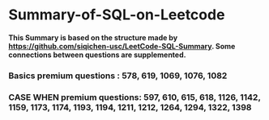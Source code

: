 # Summary-of-SQL-on-Leetcode

#### This Summary is based on the structure made by https://github.com/siqichen-usc/LeetCode-SQL-Summary. Some connections between questions are supplemented.

### Basics premium questions : 578, 619, 1069, 1076, 1082

### CASE WHEN premium questions: 597, 610, 615, 618, 1126, 1142, 1159, 1173, 1174, 1193, 1194, 1211, 1212, 1264, 1294, 1322, 1398
